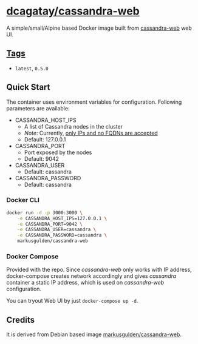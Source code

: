 # [dcagatay/cassandra-web]((https://hub.docker.com/r/dcagatay/cassandra-web))

A simple/small/Alpine based Docker image built from [cassandra-web](https://github.com/avalanche123/cassandra-web) web UI.

## [Tags](https://hub.docker.com/r/dcagatay/cassandra-web)
- `latest`, `0.5.0` 

## Quick Start

The container uses environment variables for configuration. Following parameters are available:

*  CASSANDRA_HOST_IPS
   *  A list of Cassandra nodes in the cluster
   *  *Note*: Currently, [only IPs and no FQDNs are accepted](https://github.com/avalanche123/cassandra-web/issues/19)
   *  Default: 127.0.0.1
*  CASSANDRA_PORT
   *  Port exposed by the nodes
   *  Default: 9042
*  CASSANDRA_USER
   *  Default: cassandra
*  CASSANDRA_PASSWORD
   *  Default: cassandra

### Docker CLI

```bash
docker run -d -p 3000:3000 \
    -e CASSANDRA_HOST_IPS=127.0.0.1 \
    -e CASSANDRA_PORT=9042 \
	-e CASSANDRA_USER=cassandra \
	-e CASSANDRA_PASSWORD=cassandra \
	markusgulden/cassandra-web
```


### Docker Compose

Provided with the repo. Since *cassandra-web* only works with IP address, docker-compose creates network accordingly and gives *cassandra* container a static IP address, which is used on *cassandra-web* configuration.

You can tryout Web UI by just `docker-compose up -d`.

## Credits

It is derived from Debian based image [markusgulden/cassandra-web](https://hub.docker.com/r/markusgulden/cassandra-web).
